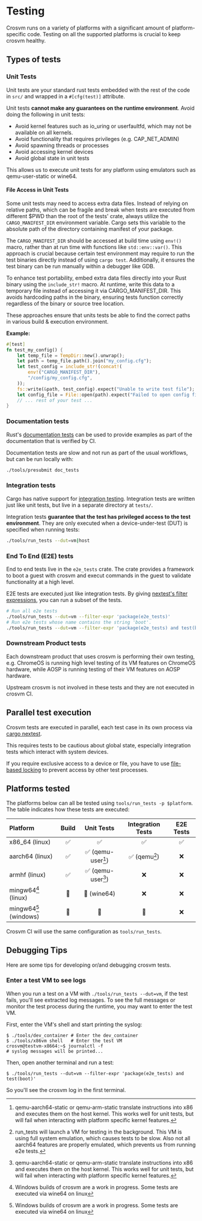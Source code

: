 # Testing

Crosvm runs on a variety of platforms with a significant amount of platform-specific code. Testing
on all the supported platforms is crucial to keep crosvm healthy.

## Types of tests

### Unit Tests

Unit tests are your standard rust tests embedded with the rest of the code in `src/` and wrapped in
a `#[cfg(test)]` attribute.

Unit tests **cannot make any guarantees on the runtime environment**. Avoid doing the following in
unit tests:

- Avoid kernel features such as io_uring or userfaultfd, which may not be available on all kernels.
- Avoid functionality that requires privileges (e.g. CAP_NET_ADMIN)
- Avoid spawning threads or processes
- Avoid accessing kernel devices
- Avoid global state in unit tests

This allows us to execute unit tests for any platform using emulators such as qemu-user-static or
wine64.

#### File Access in Unit Tests

Some unit tests may need to access extra data files. Instead of relying on relative paths, which can
be fragile and break when tests are executed from different $PWD than the root of the tests' crate,
always utilize the `CARGO_MANIFEST_DIR` environment variable. Cargo sets this variable to the
absolute path of the directory containing manifest of your package.

The `CARGO_MANIFEST_DIR` should be accessed at build time using `env!()` macro, rather than at run
time with functions like `std::env::var()`. This approach is crucial because certain test
environment may require to run the test binaries directly instead of using `cargo test`.
Additionally, it ensures the test binary can be run manually within a debugger like GDB.

To enhance test portability, embed extra data files directly into your Rust binary using the
`include_str!` macro. At runtime, write this data to a temporary file instead of accessing it via
CARGO_MANIFEST_DIR. This avoids hardcoding paths in the binary, ensuring tests function correctly
regardless of the binary or source tree location.

These approaches ensure that units tests be able to find the correct paths in various build &
execution environment.

**Example:**

```rust
#[test]
fn test_my_config() {
    let temp_file = TempDir::new().unwrap();
    let path = temp_file.path().join("my_config.cfg");
    let test_config = include_str!(concat!(
        env!("CARGO_MANIFEST_DIR"),
        "/config/my_config.cfg",
    ));
    fs::write(&path, test_config).expect("Unable to write test file");
    let config_file = File::open(path).expect("Failed to open config file");
    // ... rest of your test ...
}
```

### Documentation tests

Rust's
[documentation tests](https://doc.rust-lang.org/rustdoc/write-documentation/documentation-tests.html)
can be used to provide examples as part of the documentation that is verified by CI.

Documentation tests are slow and not run as part of the usual workflows, but can be run locally
with:

```sh
./tools/presubmit doc_tests
```

### Integration tests

Cargo has native support for
[integration testing](https://doc.rust-lang.org/rust-by-example/testing/integration_testing.html).
Integration tests are written just like unit tests, but live in a separate directory at `tests/`.

Integration tests **guarantee that the test has privileged access to the test environment**. They
are only executed when a device-under-test (DUT) is specified when running tests:

```sh
./tools/run_tests --dut=vm|host
```

### End To End (E2E) tests

End to end tests live in the `e2e_tests` crate. The crate provides a framework to boot a guest with
crosvm and execut commands in the guest to validate functionality at a high level.

E2E tests are executed just like integration tests. By giving
[nextest's filter expressions](https://nexte.st/book/filter-expressions), you can run a subset of
the tests.

```sh
# Run all e2e tests
./tools/run_tests --dut=vm --filter-expr 'package(e2e_tests)'
# Run e2e tests whose name contains the string 'boot'.
./tools/run_tests --dut=vm --filter-expr 'package(e2e_tests) and test(boot)'
```

### Downstream Product tests

Each downstream product that uses crosvm is performing their own testing, e.g. ChromeOS is running
high level testing of its VM features on ChromeOS hardware, while AOSP is running testing of their
VM features on AOSP hardware.

Upstream crosvm is not involved in these tests and they are not executed in crosvm CI.

## Parallel test execution

Crosvm tests are executed in parallel, each test case in its own process via
[cargo nextest](http://nexte.st).

This requires tests to be cautious about global state, especially integration tests which interact
with system devices.

If you require exclusive access to a device or file, you have to use
[file-based locking](https://docs.rs/named-lock/latest/named_lock) to prevent access by other test
processes.

## Platforms tested

The platforms below can all be tested using `tools/run_tests -p $platform`. The table indicates how
these tests are executed:

| Platform                    | Build |        Unit Tests         | Integration Tests | E2E Tests |
| :-------------------------- | :---: | :-----------------------: | :---------------: | :-------: |
| x86_64 (linux)              |   ✅   |             ✅             |         ✅         |     ✅     |
| aarch64 (linux)             |   ✅   | ✅ (qemu-user[^qemu-user]) |  ✅ (qemu[^qemu])  |     ❌     |
| armhf (linux)               |   ✅   | ✅ (qemu-user[^qemu-user]) |         ❌         |     ❌     |
| mingw64[^windows] (linux)   |   🚧   |        🚧 (wine64)         |         ❌         |     ❌     |
| mingw64[^windows] (windows) |   🚧   |             🚧             |         🚧         |     ❌     |

Crosvm CI will use the same configuration as `tools/run_tests`.

## Debugging Tips

Here are some tips for developing or/and debugging crosvm tests.

### Enter a test VM to see logs

When you run a test on a VM with `./tools/run_tests --dut=vm`, if the test fails, you'll see
extracted log messages. To see the full messages or monitor the test process during the runtime, you
may want to enter the test VM.

First, enter the VM's shell and start printing the syslog:

```console
$ ./tools/dev_container # Enter the dev_container
$ ./tools/x86vm shell   # Enter the test VM
crosvm@testvm-x8664:~$ journalctl -f
# syslog messages will be printed...
```

Then, open another terminal and run a test:

```console
$ ./tools/run_tests --dut=vm --filter-expr 'package(e2e_tests) and test(boot)'
```

So you'll see the crosvm log in the first terminal.

[^qemu-user]: qemu-aarch64-static or qemu-arm-static translate instructions into x86 and executes them on the
    host kernel. This works well for unit tests, but will fail when interacting with platform
    specific kernel features.

[^qemu]: run_tests will launch a VM for testing in the background. This VM is using full system
    emulation, which causes tests to be slow. Also not all aarch64 features are properly emulated,
    which prevents us from running e2e tests.

[^windows]: Windows builds of crosvm are a work in progress. Some tests are executed via wine64 on linux
